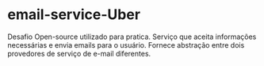 # email-service-Uber
Desafio Open-source utilizado para pratica. 
Serviço que aceita informações necessárias e envia emails para o usuário.
Fornece abstração entre dois provedores de serviço de e-mail diferentes.
